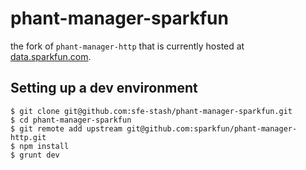 # phant-manager-sparkfun

the fork of ````phant-manager-http```` that is currently hosted at [data.sparkfun.com](http://data.sparkfun.com).

## Setting up a dev environment

    $ git clone git@github.com:sfe-stash/phant-manager-sparkfun.git
    $ cd phant-manager-sparkfun
    $ git remote add upstream git@github.com:sparkfun/phant-manager-http.git
    $ npm install
    $ grunt dev
